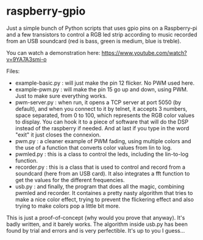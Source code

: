 # raspberry-gpio

Just a simple bunch of Python scripts that uses gpio pins on a Raspberry-pi and a few transistors to control a RGB led strip according to music recorded from an USB soundcard (red is bass, green is medium, blue is treble).

You can watch a demonstration here: https://www.youtube.com/watch?v=9YA7A3smi-o

Files:
* example-basic.py : will just make the pin 12 flicker. No PWM used here.
* example-pwm.py : will make the pin 15 go up and down, using PWM. Just to make sure everything works.
* pwm-server.py : when run, it opens a TCP server at port 5050 (by default), and when you connect to it by telnet, it accepts 3 numbers, space separated, from 0 to 100, which represents the RGB color values to display. You can hook it to a piece of software that will do the DSP instead of the raspberry if needed. And at last if you type in the word "exit" it just closes the connexion.
* pwm.py : a cleaner example of PWM fading, using multiple colors and the use of a function that converts color values from lin to log.
* pwmled.py : this is a class to control the leds, including the lin-to-log function.
* recorder.py : this is a class that is used to control and record from a soundcard (here from an USB card). It also integrates a fft function to get the values for the different frequencies.
* usb.py : and finally, the program that does all the magic, combining pwmled and recorder. It containes a pretty nasty algorithm that tries to make a nice color effect, trying to prevent the flickering effect and also trying to make colors pop a little bit more.

This is just a proof-of-concept (why would you prove that anyway). It's badly written, and it barely works. The algorithm inside usb.py has been found by trial and errors and is very perfectible. It's up to you I guess...
